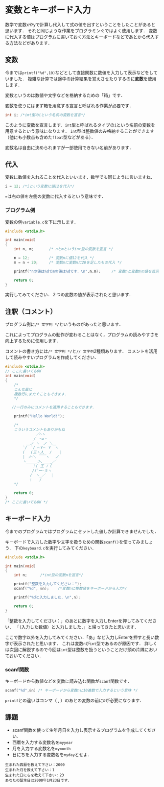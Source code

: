 # 変数とキーボード入力

数学で変数xやyで計算し代入して式の値を出すということをしたことがあると思います．
それと同じような作業をプログラミンぐではよく使用します．
変数に代入する値はプログラムに書いておく方法とキーボードなどであとから代入する方法などがあります．

## 変数

今までは`printf("%d",10)`などとして直接関数に数値を入力して表示などをしていました．
複雑な計算では途中の計算結果を覚えさせたりするのに**変数**を使用します．

変数というのは数値や文字などを格納するための「箱」です．

変数を使うにはまず箱を用意する宣言と呼ばれる作業が必要です．

```c
int i; /*int型のiという名前の変数を宣言*/
```

このように変数を宣言します．`int`型と呼ばれるタイプの`i`という名前の変数を用意するという意味になります．
`int`型は整数値のみ格納することができます（他にも小数点も含めた`float`型などがある）．

変数名は自由に決められますが一部使用できない名前があります．

## 代入

変数に数値を入れることを代入といいます．数学でも同じように言いますね．

```c
i = 12; /*iという変数に値12を代入*/
```

`=`は右の値を左側の変数に代入するという意味です．

### プログラム例

変数の例`variable.c`を下に示します．

```c
#include <stdio.h>

int main(void)
{
    int n, m;       /* nとmというint型の変数を宣言 */

    n = 12;         /* 変数nに値12を代入 */
    m = n + 20;     /* 変数mに変数nに20を足したもの代入 */

    printf("nの値は%dでmの値は%dです．\n",n,m);     /* 変数nと変数mの値を表示 */

    return 0;
}
```

実行してみてください．２つの変数の値が表示されたと思います．

## 注釈（コメント）

プログラム例に`/* 文字列 */`というものがあったと思います．

これによってプログラムの動作が変わることはなく，プログラムの読みやすさを向上するために使用します．

コメントの書き方には`/* 文字列 */`と`// 文字列`2種類あります．
コメントを活用して読みやすいプログラムを作成してください．

```c
#include <stdio.h>
// ここに書いてもOK
int main(void)
{
    /*
    こんな風に
    複数行にまたぐこともできます．
    */

   //一行のみにコメントを適用することもできます．

    printf("Hello World!");

    /*
    こういうコメントもありかもね
        　　　 ／⌒ヽ 
        　　　/ ・ω・ 
        　＿ノ ヽ　ノ ＼＿ 
        `/　`/ ⌒Ｙ⌒ Ｙ　ヽ 
        ( 　(三ヽ人　 /　　| 
        |　ﾉ⌒＼ ￣￣ヽ　 ノ 
        ヽ＿＿＿＞､＿＿_／ 
        　　 ｜( 王 ﾉ〈 
        　　 /ﾐ`ー―彡ヽ 
        　　/　ヽ_／　 | 
        　 ｜　　/
    */

    return 0;
}
/* ここに書いてもOK */
```

## キーボード入力

今までのプログラムではプログラムにセットした値しか計算できませんでした．

キーボードで入力した数字や文字を扱うための関数`scanf()`を使ってみましょう．
下の`keyboard.c`を実行してみてください．

```c
#include <stdio.h>

int main(void)
{
    int n;      /*int型の変数nを宣言*/

    printf("整数を入力してください：");
    scanf("%d", &n);    /*変数nに整数値をキーボードから入力*/

    printf("%dと入力しました．\n",n);

    return 0;
}
```

「整数を入力してください：」のあとに数字を入力しEnterを押してみてください．
「（入力した数値）と入力しました．」と帰ってきたと思います．

ここで数字以外を入力してみてください．「あ」など入力しEnterを押すと長い数字が表示されたと思います．
これは変数`n`が`int`型であるのが原因です．
詳しくは次回に解説するので今回は`int`型は整数を扱うということだけ頭の片隅においておいてください．

### scanf関数

キーボードから数値などを変数に読み込む関数が`scanf`関数です．

```c
scanf("%d",&n) /* キーボードから変数nに10進数で入力するという意味 */
```

`printf`との違いはコンマ（ , ）のあとの変数の前に`&`が必要になります．

## 課題

* scanf関数を使って生年月日を入力し表示するプログラムを作成してください．
* 西暦を入力する変数名を`myyear`
* 月を入力する変数名を`mymonth`
* 日にちを入力する変数名を`myday`とせよ．

```shell
生まれた西暦を教えて下さい：2000
生まれた月を教えて下さい：1
生まれた日にちを教えて下さい：23
あなたの誕生日は2000年1月23日です．
```

